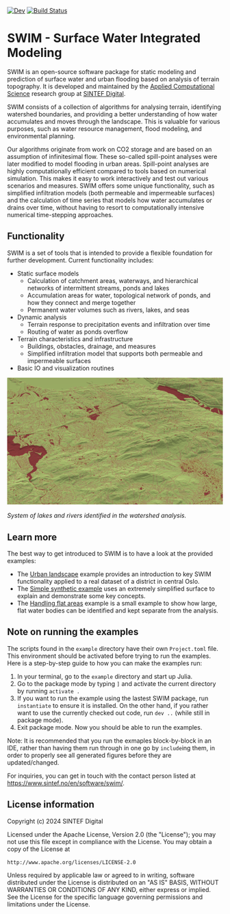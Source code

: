 [![Dev](https://img.shields.io/badge/docs-dev-blue.svg)](https://sintefmath.github.io/SurfaceWaterIntegratedModeling.jl/dev/)
[![Build Status](https://github.com/sintefmath/Jutul.jl/actions/workflows/CI.yml/badge.svg?branch=main)](https://github.com/sintefmath/SurfaceWaterIntegratedModeling.jl/actions/workflows/CI.yml?query=branch%3Amain)

# SWIM - Surface Water Integrated Modeling

SWIM is an open-source software package for static modeling and prediction of
surface water and urban flooding based on analysis of terrain topography. It is
developed and maintained by the [Applied Computational
Science](https://www.sintef.no/en/digital/departments-new/department-of-mathematics-and-cybernetics/research-group-applied-computational-science/)
research group at [SINTEF Digital](https://www.sintef.no/en/digital/).

SWIM consists of a collection of algorithms for analysing terrain, identifying
watershed boundaries, and providing a better understanding of how water
accumulates and moves through the landscape. This is valuable for various
purposes, such as water resource management, flood modeling, and environmental
planning.

Our algorithms originate from work on CO2 storage and are based on an assumption
of infinitesimal flow. These so-called spill-point analyses were later modified
to model flooding in urban areas. Spill-point analyses are highly
computationally efficient compared to tools based on numerical simulation. This
makes it easy to work interactively and test out various scenarios and
measures. SWIM offers some unique functionality, such as simplified infiltration
models (both permeable and impermeable surfaces) and the calculation of time
series that models how water accumulates or drains over time, without having to
resort to computationally intensive numerical time-stepping approaches.

## Functionality

SWIM is a set of tools that is intended to provide a flexible foundation for
further development. Current functionality includes:

- Static surface models
  - Calculation of catchment areas, waterways, and hierarchical networks of
    intermittent streams, ponds and lakes
  - Accumulation areas for water, topological network of ponds, and how they
    connect and merge together
  - Permanent water volumes such as rivers, lakes, and seas
- Dynamic analysis
  - Terrain response to precipitation events and infiltration over time
  - Routing of water as ponds overflow
- Terrain characteristics and infrastructure
  - Buildings, obstacles, drainage, and measures
  - Simplified infiltration model that supports both permeable and impermeable
    surfaces
- Basic IO and visualization routines

![image](docs/src/assets/swim-rivers.png)

*System of lakes and rivers identified in the watershed analysis.*

## Learn more

The best way to get introduced to SWIM is to have a look at the provided
examples:
- The [Urban landscape](https://sintefmath.github.io/SurfaceWaterIntegratedModeling.jl/dev/urban/)
  example provides an introduction to key SWIM functionality applied to a real
  dataset of a district in central Oslo.
- The [Simple synthetic example](https://sintefmath.github.io/SurfaceWaterIntegratedModeling.jl/dev/synthetic/)
  uses an extremely simplified surface to explain and demonstrate some key concepts.
- The [Handling flat areas](https://sintefmath.github.io/SurfaceWaterIntegratedModeling.jl/dev/flat_areas/)
  example is a small example to show how large, flat water bodies can be
  identified and kept separate from the analysis.

## Note on running the examples
The scripts found in the `example` directory have their own `Project.toml`
file. This environment should be activated before trying to run the
examples. Here is a step-by-step guide to how you can make the examples run:
1) In your terminal, go to the `example` directory and start up Julia.
2) Go to the package mode by typing `]` and activate the current directory by
  running `activate .`
3) If you want to run the example using the lastest SWIM package, run `instantiate`
to ensure it is installed. On the other hand, if you rather want to use the
currently checked out code, run `dev ..` (while still in package mode).
4) Exit package mode.  Now you should be able to run the examples. 

Note: It is recommended that you run the exmaples block-by-block in an IDE,
  rather than having them run through in one go by `include`ing them, in order
  to properly see all generated figures before they are updated/changed.

For inquiries, you can get in touch with the contact person listed at
https://www.sintef.no/en/software/swim/.

## License information

Copyright (c) 2024 SINTEF Digital

Licensed under the Apache License, Version 2.0 (the "License");
you may not use this file except in compliance with the License.
You may obtain a copy of the License at

    http://www.apache.org/licenses/LICENSE-2.0

Unless required by applicable law or agreed to in writing, software
distributed under the License is distributed on an "AS IS" BASIS,
WITHOUT WARRANTIES OR CONDITIONS OF ANY KIND, either express or implied.
See the License for the specific language governing permissions and
limitations under the License.
